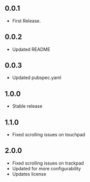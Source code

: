 ## 0.0.1

* First Release.

## 0.0.2

* Updated README

## 0.0.3

* Updated pubspec.yaml

## 1.0.0

* Stable release

## 1.1.0
* Fixed scrolling issues on touchpad

## 2.0.0
* Fixed scrolling issues on trackpad
* Updated for more configurability
* Updates license

